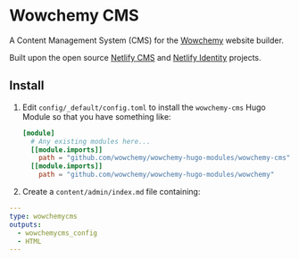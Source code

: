 # Wowchemy CMS

A Content Management System (CMS) for the [Wowchemy](https://wowchemy.com) website builder.

Built upon the open source [Netlify CMS](https://www.netlifycms.org/) and [Netlify Identity](https://docs.netlify.com/visitor-access/identity/#enable-identity-in-the-ui) projects.

## Install

1. Edit `config/_default/config.toml` to install the `wowchemy-cms` Hugo Module so that you have something like:

   ```toml
   [module]
     # Any existing modules here...
     [[module.imports]]
       path = "github.com/wowchemy/wowchemy-hugo-modules/wowchemy-cms"
     [[module.imports]]
       path = "github.com/wowchemy/wowchemy-hugo-modules/wowchemy"
   ```

2. Create a `content/admin/index.md` file containing:

```yaml
---
type: wowchemycms
outputs:
  - wowchemycms_config
  - HTML
---

```
